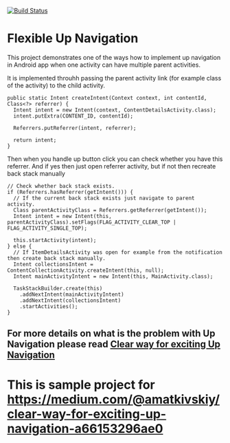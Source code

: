 [![Build Status](https://travis-ci.org/amatkivskiy/complex-up-navigation.svg?branch=master)](https://travis-ci.org/amatkivskiy/complex-up-navigation)

# Flexible Up Navigation
This project demonstrates one of the ways how to implement up navigation in Android app when one activity can have multiple parent activities.

It is implemented throuhh passing the parent activity link (for example class of the activity) to the child activity.
```
public static Intent createIntent(Context context, int contentId, Class<?> referrer) {
  Intent intent = new Intent(context, ContentDetailsActivity.class);
  intent.putExtra(CONTENT_ID, contentId);

  Referrers.putReferrer(intent, referrer);

  return intent;
}
```

Then when you handle up button click you can check whether you have this referrer. And if yes then just open referrer activity, but if not then recreate back stack manually
```
// Check whether back stack exists.
if (Referrers.hasReferrer(getIntent())) {
  // If the current back stack exists just navigate to parent activity.
  Class parentActivityClass = Referrers.getReferrer(getIntent());
  Intent intent = new Intent(this, parentActivityClass).setFlags(FLAG_ACTIVITY_CLEAR_TOP | FLAG_ACTIVITY_SINGLE_TOP);

  this.startActivity(intent);
} else {
  // If ItemDetailsActivity was open for example from the notification then create back stack manually.
  Intent collectionsIntent = ContentCollectionActivity.createIntent(this, null);
  Intent mainActivityIntent = new Intent(this, MainActivity.class);

  TaskStackBuilder.create(this)
    .addNextIntent(mainActivityIntent)
    .addNextIntent(collectionsIntent)
    .startActivities();
}
```

## For more details on what is the problem with Up Navigation please read [Clear way for exciting Up Navigation](https://medium.com/@amatkivskiy/clear-way-for-exciting-up-navigation-a66153296ae0)

# This is sample project for https://medium.com/@amatkivskiy/clear-way-for-exciting-up-navigation-a66153296ae0



